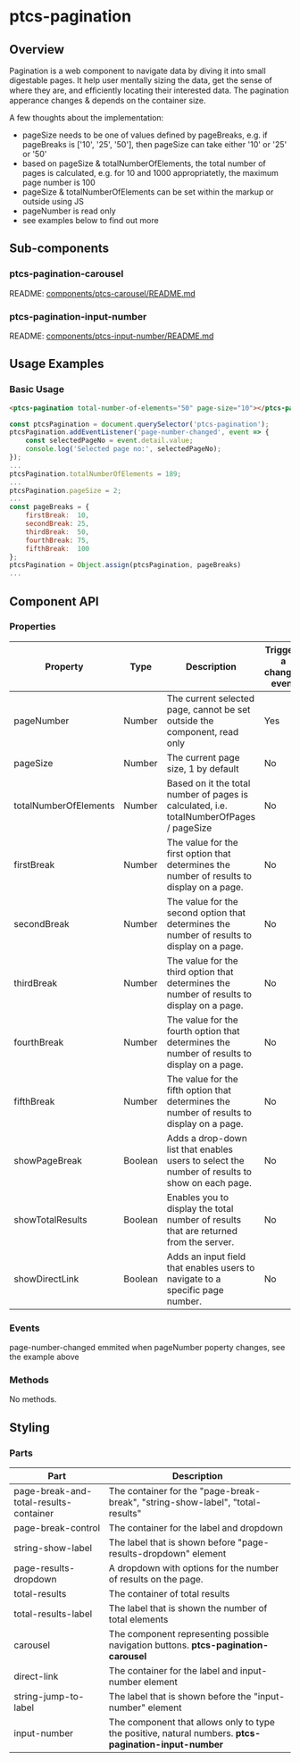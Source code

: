 # ptcs-pagination


## Overview
Pagination is a web component to navigate data by diving it into small digestable pages. It help user mentally sizing the data,
get the sense of where they are, and efﬁciently locating their interested data. The pagination apperance changes & depends on the container size.

A few thoughts about the implementation:
* pageSize needs to be one of values defined by pageBreaks, e.g. if pageBreaks is ['10', '25', '50'], then pageSize can take either '10' or '25' or '50' 
* based on pageSize & totalNumberOfElements, the total number of pages is calculated, e.g. for 10 and 1000 appropriatetly, the maximum page number is 100
* pageSize & totalNumberOfElements can be set within the markup or outside using JS
* pageNumber is read only
* see examples below to find out more


## Sub-components

### ptcs-pagination-carousel

README: [components/ptcs-carousel/README.md](components/ptcs-carousel/README.md)

### ptcs-pagination-input-number

README: [components/ptcs-input-number/README.md](components/ptcs-input-number/README.md)


## Usage Examples

### Basic Usage

~~~html
<ptcs-pagination total-number-of-elements="50" page-size="10"></ptcs-pagination>
~~~

~~~js
const ptcsPagination = document.querySelector('ptcs-pagination');
ptcsPagination.addEventListener('page-number-changed', event => {
    const selectedPageNo = event.detail.value;
    console.log('Selected page no:', selectedPageNo);
});
...
ptcsPagination.totalNumberOfElements = 189;
...
ptcsPagination.pageSize = 2;
...
const pageBreaks = {
    firstBreak:  10,
    secondBreak: 25,
    thirdBreak:  50,
    fourthBreak: 75,
    fifthBreak:  100
};
ptcsPagination = Object.assign(ptcsPagination, pageBreaks)
...
~~~

## Component API

### Properties
| Property                 | Type    | Description | Triggers a changed event |
|------------------------- |---------|-------------|--------------------------|
| pageNumber               | Number  | The current selected page, cannot be set outside the component, read only | Yes |
| pageSize                 | Number  | The current page size, 1 by default | No |
| totalNumberOfElements    | Number  | Based on it the total number of pages is calculated, i.e. totalNumberOfPages / pageSize | No | 
| firstBreak               | Number  | The value for the first option that determines the number of results to display on a page. | No |
| secondBreak              | Number  | The value for the second option that determines the number of results to display on a page. | No |
| thirdBreak               | Number  | The value for the third option that determines the number of results to display on a page. | No |
| fourthBreak              | Number  | The value for the fourth option that determines the number of results to display on a page. | No |
| fifthBreak               | Number  | The value for the fifth option that determines the number of results to display on a page. | No |
| showPageBreak            | Boolean | Adds a drop-down list that enables users to select the number of results to show on each page. | No |
| showTotalResults         | Boolean | Enables you to display the total number of results that are returned from the server. | No |
| showDirectLink           | Boolean | Adds an input field that enables users to navigate to a specific page number. | No |



### Events
page-number-changed emmited when pageNumber poperty changes, see the example above

### Methods

No methods.

## Styling

### Parts
| Part | Description |
|-----------|-------------|
| page-break-and-total-results-container | The container for the "page-break-break", "string-show-label", "total-results" |
| page-break-control | The container for the label and dropdown |
| string-show-label | The label that is shown before "page-results-dropdown" element |
| page-results-dropdown | A dropdown with options for the number of results on the page. |
| total-results | The container of total results |
| total-results-label | The label that is shown the number of total elements |
| carousel | The component representing possible navigation buttons. **ptcs-pagination-carousel** |
| direct-link | The container for the label and input-number element |
| string-jump-to-label | The label that is shown before the "input-number" element |
| input-number | The component that allows only to type the positive, natural numbers. **ptcs-pagination-input-number** |
